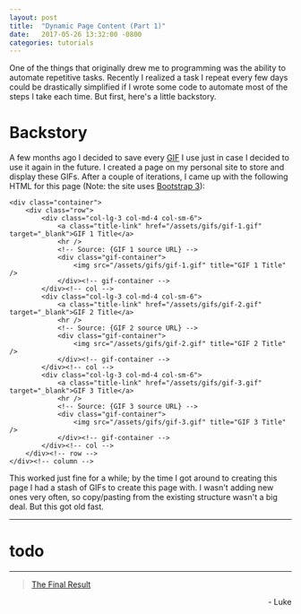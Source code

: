 ```yaml
---
layout: post
title:  "Dynamic Page Content (Part 1)"
date:   2017-05-26 13:32:00 -0800
categories: tutorials
---
```


One of the things that originally drew me to programming was the ability to automate repetitive tasks. Recently I realized a task I repeat every few days could be drastically simplified if I wrote some code to automate most of the steps I take each time. But first, here's a little backstory. 

# Backstory

A few months ago I decided to save every [GIF](http://howtoreallypronouncegif.com/) I use just in case I decided to use it again in the future. I created a page on my personal site to store and display these GIFs. After a couple of iterations, I came up with the following HTML for this page (Note: the site uses [Bootstrap 3](http://getbootstrap.com)):

```
<div class="container">
    <div class="row">
        <div class="col-lg-3 col-md-4 col-sm-6">
            <a class="title-link" href="/assets/gifs/gif-1.gif" target="_blank">GIF 1 Title</a>
            <hr />
            <!-- Source: {GIF 1 source URL} -->
            <div class="gif-container">
                <img src="/assets/gifs/gif-1.gif" title="GIF 1 Title" />
            </div><!-- gif-container -->
        </div><!-- col -->
        <div class="col-lg-3 col-md-4 col-sm-6">
            <a class="title-link" href="/assets/gifs/gif-2.gif" target="_blank">GIF 2 Title</a>
            <hr />
            <!-- Source: {GIF 2 source URL} -->
            <div class="gif-container">
                <img src="/assets/gifs/gif-2.gif" title="GIF 2 Title" />
            </div><!-- gif-container -->
        </div><!-- col -->
        <div class="col-lg-3 col-md-4 col-sm-6">
            <a class="title-link" href="/assets/gifs/gif-3.gif" target="_blank">GIF 3 Title</a>
            <hr />
            <!-- Source: {GIF 3 source URL} -->
            <div class="gif-container">
                <img src="/assets/gifs/gif-3.gif" title="GIF 3 Title" />
            </div><!-- gif-container -->
        </div><!-- col -->
    </div><!-- row -->
</div><!-- column -->
```

This worked just fine for a while; by the time I got around to creating this page I had a stash of GIFs to create this page with. I wasn't adding new ones very often, so copy/pasting from the existing structure wasn't a big deal. But this got old fast. 

-----

# todo


-----

> [The Final Result](http://pico.bluesaltlabs.com/personal/gifs)   

<p style="text-align: right;"> - Luke</p>


<!--
todo: add syntax highlighting to this page with [highlight.js](https://highlightjs.org/)

<https://help.github.com/articles/setting-up-your-github-pages-site-locally-with-jekyll/>
`bundle exec jekyll serve`

<https://jekyllrb.com/docs/usage/>
`jekyll build --watch`
-->